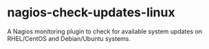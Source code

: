 # nagios-check-updates-linux
A Nagios monitoring plugin to check for available system updates on RHEL/CentOS and Debian/Ubuntu systems.
